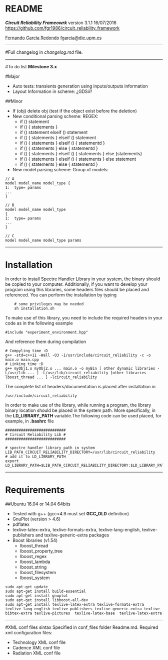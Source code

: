 # README
***Circuit Reliability Frameowrk***
version 3.1.1 16/07/2016
https://github.com/fgr1986/circuit_reliability_framework

[Fernando García Redondo](http://www.fernandeando.com)
[fgarcia@die.upm.es](mailto:fgarcia@die.upm.es)

******
#Full changelog in *changelog.md* file.
******

#To do list **Milestone 3.x**

#Major

* Auto tests: transients generation using inputs/outputs information
* Layout Information in scheme: ¿GDSii?

##Minor
* If (obj) delete obj (test if the object exist before the deletion)
* New conditional parsing scheme: REGEX:
	* if () statement
	* if () { statements }
	* if () statement elseif () statement
	* if () { statements } elseif () statement
	* if () { statements } elseif () { statementd }
	* if () { statements } else { statementd }
	* if () { statements } elseif () { statements } else {statements}
	* if () { statements } elseif () { statements } else statement
	* if () { statements } else { statementd }
* New model parsing scheme: Group of models:

```
// A
model model_name model_type {
1:  type= params
...
}

// B
model model_name model_type
{
1:  type= params
...
}

// C
model model_name model_type params
```

******
# Installation
In order to install Spectre Handler Library in your system, the binary should be copied to your computer. Additionally, if you want to develop your program using this libraries, some headers files should be placed and referenced.
You can perform the installation by typing

		# some privileges may be needed
		sh installation.sh

To make use of this library, you need to include the required headers in your code as in the following example

	#include "experiment_environment.hpp"

And reference them during compilation

	# Compyling time :D
	g++ -std=c++11 -Wall -O3 -I/usr/include/circuit_reliability -c -o main.o main.cpp
	# Linking time :D
	g++ myObj1.o myObj2.o ... main.o -o myBin [ other dynamic libraries -L/usr/lib ... ] -L/usr/lib/circuit_reliability [other libraries -lboost_thread ... ] -lcircuit_reliability


The complete list of headers/documentation is placed after installation in

	/usr/include/circuit_reliability

In order to make use of the library, while running a program, the library binary location should be placed in the system path. More specifically, in the **LD_LIBRARY_PATH** variable.The following code can be used placed, for example, in **.bashrc** file

	###########################
	# Circuit Reliability Lib #
	###########################

	# spectre handler library path in system
	LIB_PATH_CIRCUIT_RELIABILITY_DIRECTORY=/usr/lib/circuit_reliability
	# add it to LD_LIBRARY_PATH
	export LD_LIBRARY_PATH=$LIB_PATH_CIRCUIT_RELIABILITY_DIRECTORY:$LD_LIBRARY_PATH


******
# Requirements
##Ubuntu 16.04 or 14.04 64bits
* Tested with g++ (gcc<4.9 must set **GCC_OLD** definition)
* GnuPlot (version > 4.6)
* pdflatex
* texlive-latex-extra, texlive-formats-extra, texlive-lang-english, texlive-publishers and texlive-generic-extra packages
* Boost libraries (v1.54)
	* lboost_thread
	* lboost_property_tree
	* lboost_regex
	* lboost_lambda
	* lboost_string
	* lboost_filesystem
	* lboost_system

```
sudo apt-get update
sudo apt-get install build-essential
sudo apt-get install gnuplot
sudo apt-get install libboost-all-dev
sudo apt-get install texlive-latex-extra texlive-formats-extra texlive-lang-english texlive-publishers texlive-generic-extra texlive-bibtex-extra texlive-pictures  texlive-latex-base  texlive-latex-extra

```

******
#XML conf files sintax Specified in conf_files folder Readme.md.
Required xml configuration files:

* Technology XML conf file
* Cadence XML conf file
* Radiation XML conf file
